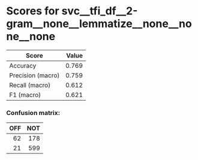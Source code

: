 # Scores for svc__tfi_df__2-gram__none__lemmatize__none__none__none
|      Score      |Value|
|-----------------|----:|
|Accuracy         |0.769|
|Precision (macro)|0.759|
|Recall (macro)   |0.612|
|F1 (macro)       |0.621|

### Confusion matrix:
|OFF|NOT|
|--:|--:|
| 62|178|
| 21|599|
